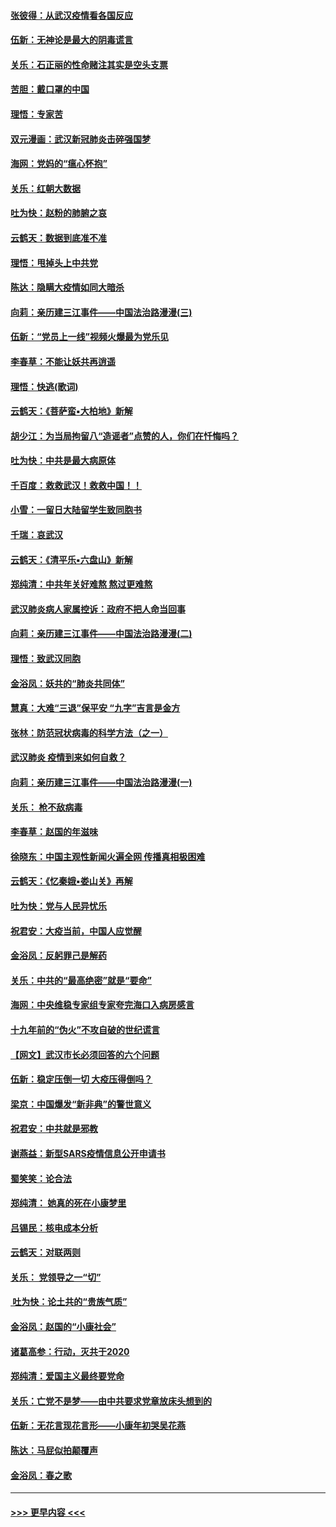#### [张彼得：从武汉疫情看各国反应](../pages/nsc993/n11850102.md?t=02070822) 
#### [伍新：无神论是最大的阴毒谎言](../pages/nsc993/n11846129.md?t=02070822) 
#### [关乐：石正丽的性命赌注其实是空头支票](../pages/nsc993/n11846109.md?t=02070822) 
#### [苦胆：戴口罩的中国](../pages/nsc993/n11845576.md?t=02070822) 
#### [理悟：专家苦](../pages/nsc993/n11845564.md?t=02070822) 
#### [双元漫画：武汉新冠肺炎击碎强国梦](../pages/nsc993/n11843320.md?t=02070822) 
#### [海网：党妈的“瘟心怀抱”](../pages/nsc993/n11840740.md?t=02070822) 
#### [关乐：红朝大数据](../pages/nsc993/n11840675.md?t=02070822) 
#### [吐为快：赵粉的肺腑之哀](../pages/nsc993/n11840618.md?t=02070822) 
#### [云鹤天：数据到底准不准](../pages/nsc993/n11840325.md?t=02070822) 
#### [理悟：甩掉头上中共党](../pages/nsc993/n11838826.md?t=02070822) 
#### [陈达：隐瞒大疫情如同大暗杀](../pages/nsc993/n11838771.md?t=02070822) 
#### [向莉：亲历建三江事件——中国法治路漫漫(三)](../pages/nsc993/n11831825.md?t=02070822) 
#### [伍新：“党员上一线”视频火爆最为党乐见](../pages/nsc993/n11838200.md?t=02070822) 
#### [李春草：不能让妖共再逍遥](../pages/nsc993/n11838102.md?t=02070822) 
#### [理悟：快逃(歌词)](../pages/nsc993/n11838083.md?t=02070822) 
#### [云鹤天：《菩萨蛮▪大柏地》新解](../pages/nsc993/n11838059.md?t=02070822) 
#### [胡少江：为当局拘留八“造谣者”点赞的人，你们在忏悔吗？](../pages/nsc993/n11836801.md?t=02070822) 
#### [吐为快：中共是最大病原体](../pages/nsc993/n11836748.md?t=02070822) 
#### [千百度：救救武汉！救救中国！！](../pages/nsc993/n11836145.md?t=02070822) 
#### [小雪：一留日大陆留学生致同胞书](../pages/nsc993/n11834624.md?t=02070822) 
#### [千瑞：哀武汉](../pages/nsc993/n11833647.md?t=02070822) 
#### [云鹤天：《清平乐▪六盘山》新解](../pages/nsc993/n11833611.md?t=02070822) 
#### [郑纯清：中共年关好难熬 熬过更难熬](../pages/nsc993/n11833489.md?t=02070822) 
#### [武汉肺炎病人家属控诉：政府不把人命当回事](../pages/nsc993/n11833205.md?t=02070822) 
#### [向莉：亲历建三江事件——中国法治路漫漫(二)](../pages/nsc993/n11829102.md?t=02070822) 
#### [理悟：致武汉同胞](../pages/nsc993/n11831522.md?t=02070822) 
#### [金浴凤：妖共的“肺炎共同体”](../pages/nsc993/n11829448.md?t=02070822) 
#### [慧真：大难“三退”保平安 “九字”吉言是金方](../pages/nsc993/n11829501.md?t=02070822) 
#### [张林：防范冠状病毒的科学方法（之一）](../pages/nsc993/n11828618.md?t=02070822) 
#### [武汉肺炎 疫情到来如何自救？](../pages/nsc993/n11827632.md?t=02070822) 
#### [向莉：亲历建三江事件——中国法治路漫漫(一)](../pages/nsc993/n11827190.md?t=02070822) 
#### [关乐： 枪不敌病毒](../pages/nsc993/n11826746.md?t=02070822) 
#### [李春草：赵国的年滋味](../pages/nsc993/n11826321.md?t=02070822) 
#### [徐晓东：中国主观性新闻火遍全网 传播真相极困难](../pages/nsc993/n11826508.md?t=02070822) 
#### [云鹤天：《忆秦娥▪娄山关》再解](../pages/nsc993/n11824682.md?t=02070822) 
#### [吐为快：党与人民异忧乐](../pages/nsc993/n11824660.md?t=02070822) 
#### [祝君安：大疫当前，中国人应觉醒](../pages/nsc993/n11821946.md?t=02070822) 
#### [金浴凤：反躬罪己是解药](../pages/nsc993/n11820280.md?t=02070822) 
#### [关乐：中共的“最高绝密”就是“要命”](../pages/nsc993/n11816946.md?t=02070822) 
#### [海网：中央维稳专家组专家夸完海口入病房感言](../pages/nsc993/n11815138.md?t=02070822) 
#### [十九年前的“伪火”不攻自破的世纪谎言](../pages/nsc993/n11813238.md?t=02070822) 
#### [【网文】武汉市长必须回答的六个问题](../pages/nsc993/n11813848.md?t=02070822) 
#### [伍新：稳定压倒一切 大疫压得倒吗？](../pages/nsc993/n11812634.md?t=02070822) 
#### [梁京：中国爆发“新非典”的警世意义](../pages/nsc993/n11812554.md?t=02070822) 
#### [祝君安：中共就是邪教](../pages/nsc993/n11812431.md?t=02070822) 
#### [谢燕益：新型SARS疫情信息公开申请书](../pages/nsc993/n11808840.md?t=02070822) 
#### [蜀笑笑：论合法](../pages/nsc993/n11808064.md?t=02070822) 
#### [郑纯清： 她真的死在小康梦里](../pages/nsc993/n11806623.md?t=02070822) 
#### [吕锡民：核电成本分析](../pages/nsc993/n11806284.md?t=02070822) 
#### [云鹤天：对联两则](../pages/nsc993/n11805957.md?t=02070822) 
#### [关乐： 党领导之一“切”](../pages/nsc993/n11804505.md?t=02070822) 
#### [ 吐为快：论土共的“贵族气质”](../pages/nsc993/n11804490.md?t=02070822) 
#### [金浴凤：赵国的“小康社会”](../pages/nsc993/n11804452.md?t=02070822) 
#### [诸葛高参：行动，灭共于2020](../pages/nsc993/n11804120.md?t=02070822) 
#### [郑纯清：爱国主义最终要党命](../pages/nsc993/n11802197.md?t=02070822) 
#### [关乐：亡党不是梦——由中共要求党章放床头想到的](../pages/nsc993/n11802156.md?t=02070822) 
#### [伍新：无花言现花言形——小康年初哭吴花燕](../pages/nsc993/n11800044.md?t=02070822) 
#### [陈达：马屁似拍颠覆声](../pages/nsc993/n11800010.md?t=02070822) 
#### [金浴凤：春之歌](../pages/nsc993/n11797687.md?t=02070822) 

----
#### [ >>> 更早内容 <<< ](../indexes/nsc993-earlier.md)
